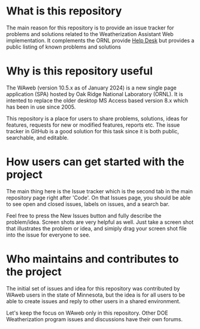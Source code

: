 
# What is this repository

The main reason for this repository is to provide an issue tracker for problems and solutions related to the Weatherization Assistant Web implementation.  It complements the ORNL provide [Help Desk](https://weatherization.ornl.gov/contact-us/) but provides a public listing of known problems and solutions

# Why is this repository useful

The WAweb (version 10.5.x as of January 2024) is a new single page application (SPA) hosted by Oak Ridge National Laboratory (ORNL).  It is intented to replace the older desktop MS Access based version 8.x which has been in use since 2005.

This repository is a place for users to share problems, solutions, ideas for features, requests for new or modified features, reports etc.  The issue tracker in GitHub is a good solution for this task since it is both public, searchable, and editable.

# How users can get started with the project

The main thing here is the Issue tracker which is the second tab in the main repository page right after 'Code'.  On that Issues page, you should be able to see open and closed issues, labels on issues, and a search bar.

Feel free to press the New Issues button and fully describe the problem/idea.  Screen shots are very helpful as well.  Just take a screen shot that illustrates the problem or idea, and simiply drag your screen shot file into the issue for everyone to see.

# Who maintains and contributes to the project

The initial set of issues and idea for this repository was contributed by WAweb users in the state of Minnesota, but the idea is for all users to be able to create issues and reply to other users in a shared environment.

Let's keep the focus on WAweb only in this repository.  Other DOE Weatherization program issues and discussions have their own forums.
